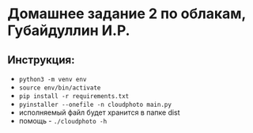 # Домашнее задание 2 по облакам, Губайдуллин И.Р.

## Инструкция:
* `python3 -m venv env`
* `source env/bin/activate`
* `pip install -r requirements.txt`
* `pyinstaller --onefile -n cloudphoto main.py`
* исполняемый файл будет хранится в папке dist
* помощь - `./cloudphoto -h`
